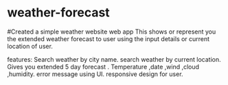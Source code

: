 # weather-forecast
#Created a simple weather website web app
This shows or represent you the extended weather forecast to user using the input details or current location of user.

features:
Search weather by city name.
search weather by current location.
Gives you extended 5 day forecast .
Temperature ,date ,wind ,cloud ,humidity.
error message using UI.
responsive design for user.
